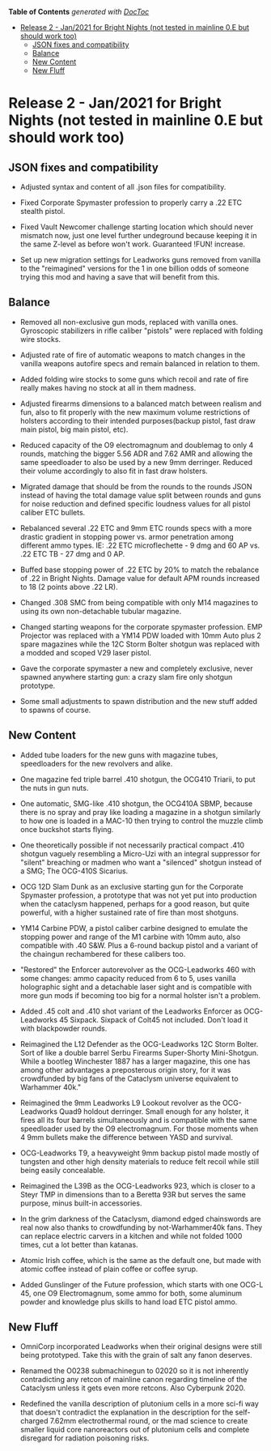 <!-- START doctoc generated TOC please keep comment here to allow auto update -->
<!-- DON'T EDIT THIS SECTION, INSTEAD RE-RUN doctoc TO UPDATE -->
**Table of Contents**  *generated with [DocToc](https://github.com/thlorenz/doctoc)*

- [Release 2 - Jan/2021 for Bright Nights (not tested in mainline 0.E but should work too)](#release-2---jan2021-for-bright-nights-not-tested-in-mainline-0e-but-should-work-too)
  - [JSON fixes and compatibility](#json-fixes-and-compatibility)
  - [Balance](#balance)
  - [New Content](#new-content)
  - [New Fluff](#new-fluff)

<!-- END doctoc generated TOC please keep comment here to allow auto update -->

# Release 2 - Jan/2021 for Bright Nights (not tested in mainline 0.E but should work too)

## JSON fixes and compatibility

- Adjusted syntax and content of all .json files for compatibility.

- Fixed Corporate Spymaster profession to properly carry a .22 ETC stealth pistol.

- Fixed Vault Newcomer challenge starting location which should never mismatch now, just one level further undeground because keeping it in the same Z-level as before won't work. Guaranteed !FUN! increase.

- Set up new migration settings for Leadworks guns removed from vanilla to the "reimagined" versions for the 1 in one billion odds of someone trying this mod and having a save that will benefit from this.

## Balance

- Removed all non-exclusive gun mods, replaced with vanilla ones. Gyroscopic stabilizers in rifle caliber "pistols" were replaced with folding wire stocks.

- Adjusted rate of fire of automatic weapons to match changes in the vanilla weapons autofire specs and remain balanced in relation to them.

- Added folding wire stocks to some guns which recoil and rate of fire really makes having no stock at all in them madness.

- Adjusted firearms dimensions to a balanced match between realism and fun, also to fit properly with the new maximum volume restrictions of holsters according to their intended purposes(backup pistol, fast draw main pistol, big main pistol, etc).

- Reduced capacity of the O9 electromagnum and doublemag to only 4 rounds, matching the bigger 5.56 ADR and 7.62 AMR and allowing the same speedloader to also be used by a new 9mm derringer. Reduced their volume accordingly to also fit in fast draw holsters.

- Migrated damage that should be from the rounds to the rounds JSON instead of having the total damage value split between rounds and guns for noise reduction and defined specific loudness values for all pistol caliber ETC bullets.

- Rebalanced several .22 ETC and 9mm ETC rounds specs with a more drastic gradient in stopping power vs. armor penetration among different ammo types. IE: .22 ETC microflechette - 9 dmg and 60 AP vs. .22 ETC TB - 27 dmg and 0 AP.

- Buffed base stopping power of .22 ETC by 20%  to match the rebalance of .22 in Bright Nights. Damage value for default APM rounds increased to 18 (2 points above .22 LR).

- Changed .308 SMC from being compatible with only M14 magazines to using its own non-detachable tubular magazine.

- Changed starting weapons for the corporate spymaster profession. EMP Projector was replaced with a YM14 PDW loaded with 10mm Auto plus 2 spare magazines while the 12C Storm Bolter shotgun was replaced with a modded and scoped V29 laser pistol.

- Gave the corporate spymaster a new and completely exclusive, never spawned anywhere starting gun: a crazy slam fire only shotgun prototype.

- Some small adjustments to spawn distribution and the new stuff added to spawns of course.

## New Content

- Added tube loaders for the new guns with magazine tubes, speedloaders for the new revolvers and alike.

- One magazine fed triple barrel .410 shotgun, the OCG410 Triarii, to put the nuts in gun nuts.

- One automatic, SMG-like .410 shotgun, the OCG410A SBMP, because there is no spray and pray like loading a magazine in a shotgun similarly to how one is loaded in a MAC-10 then trying to control the muzzle climb once buckshot starts flying.

- One theoretically possible if not necessarily practical compact .410 shotgun vaguely resembling a Micro-Uzi with an integral suppressor for "silent" breaching or madmen who want a "silenced" shotgun instead of a SMG; The OCG-410S Sicarius.

- OCG 12D Slam Dunk as an exclusive starting gun for the Corporate Spymaster profession, a prototype that was not yet put into production when the cataclysm happened, perhaps for a good reason, but quite powerful, with a higher sustained rate of fire than most shotguns.

- YM14 Carbine PDW, a pistol caliber carbine designed to emulate the stopping power and range of the M1 carbine with 10mm auto, also compatible with .40 S&W. Plus a 6-round backup pistol and a variant of the chaingun rechambered for these calibers too.

- "Restored" the Enforcer autorevolver as the OCG-Leadworks 460 with some changes: ammo capacity reduced from 6 to 5, uses vanilla holographic sight and a detachable laser sight and is compatible with more gun mods if becoming too big for a normal holster isn't a problem.

- Added .45 colt and .410 shot variant of the Leadworks Enforcer as OCG-Leadworks 45 Sixpack. Sixpack of Colt45 not included. Don't load it with blackpowder rounds.

- Reimagined the L12 Defender as the OCG-Leadworks 12C Storm Bolter. Sort of like a double barrel Serbu Firearms Super-Shorty Mini-Shotgun. While a bootleg Winchester 1887 has a larger magazine, this one has among other advantages a preposterous origin story, for it was crowdfunded by big fans of the Cataclysm universe equivalent to Warhammer 40k."

- Reimagined the 9mm Leadworks L9 Lookout revolver as the OCG-Leadworks Quad9 holdout derringer. Small enough for any holster, it fires all its four barrels simultaneously and is compatible with the same speedloader used by the O9 electromagnum. For those moments when 4 9mm bullets make the difference between YASD and survival.

- OCG-Leadworks T9, a heavyweight 9mm backup pistol made mostly of tungsten and other high density materials to reduce felt recoil while still being easily concealable.

- Reimagined the L39B as the OCG-Leadworks 923, which is closer to a Steyr TMP in dimensions than to a Beretta 93R but serves the same purpose, minus built-in accessories.

- In the grim darkness of the Cataclysm, diamond edged chainswords are real now also thanks to crowdfunding by not-Warhammer40k fans. They can replace electric carvers in a kitchen and while not folded 1000 times, cut a lot better than katanas.

- Atomic Irish coffee, which is the same as the default one, but made with atomic coffee instead of plain coffee or coffee syrup.

- Added Gunslinger of the Future profession, which starts with one OCG-L 45, one O9 Electromagnum, some ammo for both, some aluminum powder and knowledge plus skills to hand load ETC pistol ammo.

## New Fluff

- OmniCorp incorporated Leadworks when their original designs were still being prototyped. Take this with the grain of salt any fanon deserves.

- Renamed the O0238 submachinegun to 02020 so it is not inherently contradicting any retcon of mainline canon regarding timeline of the Cataclysm unless it gets even more retcons. Also Cyberpunk 2020.

- Redefined the vanilla description of plutonium cells in a more sci-fi way that doesn't contradict the explanation in the description for the self-charged 7.62mm electrothermal round, or the mad science to create smaller liquid core nanoreactors out of plutonium cells and complete disregard for radiation poisoning risks.